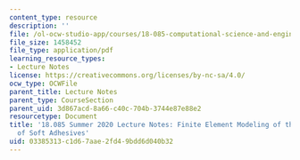 ```yaml
---
content_type: resource
description: ''
file: /ol-ocw-studio-app/courses/18-085-computational-science-and-engineering-i-summer-2020/03385313c1d67aae2fd49bdd6d040b32_MIT18_085Summer20_lec_ER.pdf
file_size: 1458452
file_type: application/pdf
learning_resource_types:
- Lecture Notes
license: https://creativecommons.org/licenses/by-nc-sa/4.0/
ocw_type: OCWFile
parent_title: Lecture Notes
parent_type: CourseSection
parent_uid: 3d867acd-8a66-c40c-704b-3744e87e88e2
resourcetype: Document
title: '18.085 Summer 2020 Lecture Notes: Finite Element Modeling of the Detachment
  of Soft Adhesives'
uid: 03385313-c1d6-7aae-2fd4-9bdd6d040b32
---
```

